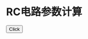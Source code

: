 # RC电路参数计算
<script>
    function test(){
        alert('hello');
    }
</script>
<button onclick='test();'>Click</button>